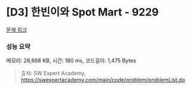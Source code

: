 # [D3] 한빈이와 Spot Mart - 9229 

[문제 링크](https://swexpertacademy.com/main/code/problem/problemDetail.do?contestProbId=AW8Wj7cqbY0DFAXN) 

### 성능 요약

메모리: 28,668 KB, 시간: 180 ms, 코드길이: 1,475 Bytes



> 출처: SW Expert Academy, https://swexpertacademy.com/main/code/problem/problemList.do
